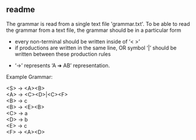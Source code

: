 ## readme
The grammar is read from a single text file 'grammar.txt'. To be able to read the grammar from a text file, the grammar should be in a particular form

* every non-terminal should be written inside of ‘< >’
* if productions are written in the same line, OR symbol ‘|’ should be written between these production rules
- ‘->’ represents ‘A ➜ AB’ representation.

Example Grammar:

\<S> -> \<A>\<B>\
\<A> -> \<C>\<D>|\<C>\<F>\
\<B> -> c\
\<B> -> \<E>\<B>\
\<C> -> a\
\<D> -> b\
\<E> -> c\
\<F> -> \<A>\<D>
